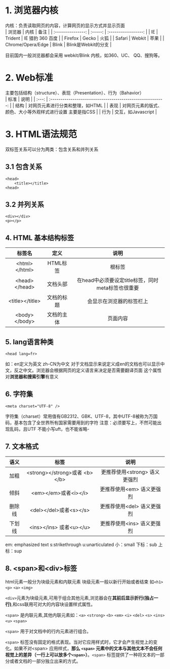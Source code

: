 # 1. 浏览器内核 
内核：负责读取网页的内容，计算网页的显示方式并显示页面  
|      浏览器       |  内核   |        备注         |
| :---------------: | :-----: | :-----------------: |
|        IE         | Trident |  IE 猎豹 360 百度   |
|      Firefox      |  Gecko  |        火狐         |
|      Safari       | Webkit  |        苹果         |
| Chrome/Opera/Edge |  Blink  | Blink是Webkit的分支 |

目前国内一般浏览器都会采用 webkit/Blink 内核，如360、UC、 QQ、搜狗等。

# 2. Web标准 
主要包括结构（structure）、表现（Presentation）、行为（Bahavior）  
| 标准  |                            说明                            |
| :---: | :--------------------------------------------------------: |
| 结构  |              对网页元素进行分类和整理，如HTML              |
| 表现  | 对网页元素的版式、颜色、大小等外观样式进行设置 主要是指CSS |
| 行为  |                     交互，如Javascript                     |

# 3. HTML语法规范
双标签关系可以分为两类：包含关系和并列关系
## 3.1 包含关系

    <head>
        <title></title>
    <head>
## 3.2 并列关系
    <div></div>
    <p></p>
## 4. HTML 基本结构标签
|      标签名       |    定义    |                       说明                        |
| :---------------: | :--------: | :-----------------------------------------------: |
|  \<html>\</html>  |  HTML标签  |                      根标签                       |
|  \<head>\</head>  |  文档头部  | 在head中必须要设定title标签，同时meta标签也很重要 |
| \<title>\</title> | 文档的标题 |             会显示在浏览器的标签栏上              |
|  \<body>\</body>  | 文档的主体 |                     页面内容                      |

## 5. lang语言种类
    <head lang=fr>
如：en定义为英文 zh-CN为中文
对于文档显示来说定义成en的文档也可以显示中文，反之中文。浏览器会根据网页的定义语言来决定是否需要翻译页面
这个属性对**浏览器和搜索引擎**有意义
## 6. 字符集
    <meta charset="UTF-8" />
字符集（charset）常用值有GB2312、GBK、UTF-8，其中UTF-8被称为万国码，基本包含了全世界所有国家需要用到的字符
注意：必须要写上，不然可能出现乱码，且UTF 不能小写uft，也不能省略-
## 7. 文本格式
|  语义  |               标签                |              说明              |
| :----: | :-------------------------------: | :----------------------------: |
|  加粗  | \<strong>\</strong>或者 \<b>\</b> | 更推荐使用\<strong> 语义更强烈 |
|  倾斜  |     \<em>\</em>或者\<i>\</i>      |   更推荐使用\<em> 语义更强烈   |
| 删除线 |    \<del>\</del>或者\<s>\</s>     |  更推荐使用\<del> 语义更强烈   |
| 下划线 |    \<ins>\</ins> 或者\<u>\</u>    |  更推荐使用\<ins> 语义更强烈   |


em: emphasized text s:strikethrough  u:unarticulated 
小：small  下标：sub  上标：sup 

## 8. \<span>和\<div>标签
html元素一般分为块级元素和内联元素 块级元素一般以新行开始或者结束 如`<h1>` `<p>` `<a>` `<img>`

`<div>`元素为块级元素,可用于组合其他元素,浏览器会在**其前后显示折行(独占一行)**,和css联用可对大的内容块设置样式属性。

`<span>` 是内联元素,其他内联元素如：`<a>` `<strong>` `<b>` `<em>` `<i>` `<del>` `<s>` `<ins>` `<u>` `<span>` 

`<span>` 用于对文档中的行内元素进行组合。

`<span>` 标签没有固定的格式表现。当对它应用样式时，它才会产生视觉上的变化。如果不对\<span> 应用样式，**那么 `<span>` 元素中的文本与其他文本不会任何视觉上的差异（一行上可以放多个`<span>`）**。`<span>` 标签提供了一种将文本的一部分或者文档的一部分独立出来的方式。

